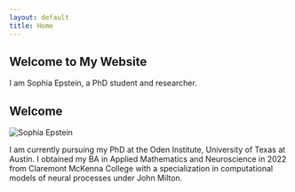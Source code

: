 ```yaml
---
layout: default
title: Home
---
```

<section id="hero">
    <h1>Welcome to My Website</h1>
    <p>I am Sophia Epstein, a PhD student and researcher.</p>
</section>

<section id="home">
  <h2>Welcome</h2>
  <div class="bio-section">
    <img src="https://oden.utexas.edu/media/directory-assets/profile-imgs/Sophia_Epstein.png" alt="Sophia Epstein" class="bio-image">
    <p class="bio-text">I am currently pursuing my PhD at the Oden Institute, University of Texas at Austin. I obtained my BA in Applied Mathematics and Neuroscience in 2022 from Claremont McKenna College with a specialization in computational models of neural processes under John Milton.</p>
  </div>
</section>

<script>
    window.addEventListener("scroll", function() {
        const heroSection = document.getElementById("hero");
        heroSection.style.opacity = 1 - window.scrollY / window.innerHeight;
        
        // If you want to completely remove it from view after scrolling a certain distance
        if (window.scrollY > window.innerHeight) {
            heroSection.style.display = 'none';
        } else {
            heroSection.style.display = 'block';
        }
    });
</script>


